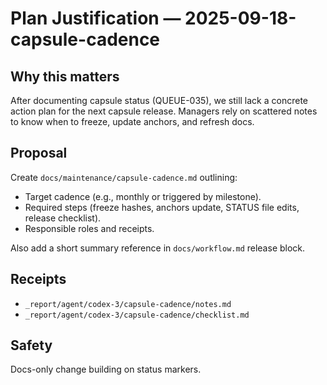 # Plan Justification — 2025-09-18-capsule-cadence

## Why this matters
After documenting capsule status (QUEUE-035), we still lack a concrete action plan for the next capsule release. Managers rely on scattered notes to know when to freeze, update anchors, and refresh docs.

## Proposal
Create `docs/maintenance/capsule-cadence.md` outlining:
- Target cadence (e.g., monthly or triggered by milestone).
- Required steps (freeze hashes, anchors update, STATUS file edits, release checklist).
- Responsible roles and receipts.

Also add a short summary reference in `docs/workflow.md` release block.

## Receipts
- `_report/agent/codex-3/capsule-cadence/notes.md`
- `_report/agent/codex-3/capsule-cadence/checklist.md`

## Safety
Docs-only change building on status markers.
